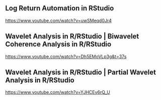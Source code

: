 ## Log Return Automation in RStudio
https://www.youtube.com/watch?v=uwSMeqd0Jr4

## Wavelet Analysis in R/RStudio | Biwavelet Coherence Analysis in R/RStudio
https://www.youtube.com/watch?v=Dh5EMoVLp3g&t=37s

## Wavelet Analysis in R/RStudio | Partial Wavelet Analysis in R/RStudio
https://www.youtube.com/watch?v=YJHCEv6rQ_U

